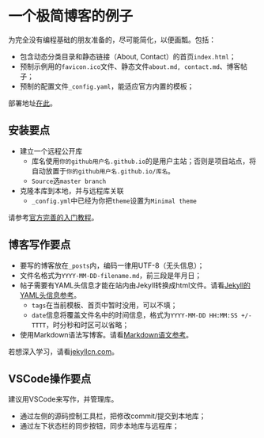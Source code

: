 # 一个极简博客的例子

为完全没有编程基础的朋友准备的，尽可能简化，以便画瓢。包括：

* 包含动态分类目录和静态链接（About, Contact）的首页`index.html`；
* 预制示例用的`favicon.ico`文件、静态文件`about.md, contact.md`、博客帖子；
* 预制的配置文件`_config.yaml`，能适应官方内置的模板；

部署地址[在此](http://blog.xiiigame.com/blog-example/)。

## 安装要点

* 建立一个远程公开库
  * 库名使用`你的github用户名.github.io`的是用户主站；否则是项目站点，将自动放置于`你的github用户名.github.io/库名`。
  * `Source`选`master branch`
* 克隆本库到本地，并与远程库关联
  * `_config.yml`中已经为你把`theme`设置为`Minimal theme`

请参考[官方完善的入门教程](https://guides.github.com/features/pages/)。

## 博客写作要点

* 要写的博客放在`_posts`内，编码一律用UTF-8（无头信息）；
* 文件名格式为`YYYY-MM-DD-filename.md`，前三段是年月日；
* 帖子需要有YAML头信息才能在站内由Jekyll转换成html文件。请看[Jekyll的YAML头信息参考](http://jekyllcn.com/docs/frontmatter/)。
  * `tags`在当前模板、首页中暂时没用，可以不填；
  * `date`信息将覆盖文件名中的时间信息，格式为`YYYY-MM-DD HH:MM:SS +/-TTTT`，时分秒和时区可以省略；
* 使用Markdown语法写博客。请看[Markdown语文参考](https://guides.github.com/features/mastering-markdown/)。

若想深入学习，请看[jekyllcn.com](http://jekyllcn.com/)。

## VSCode操作要点

建议用VSCode来写作，并管理库。

* 通过左侧的源码控制工具栏，把修改commit/提交到本地库；
* 通过左下状态栏的同步按钮，同步本地库与远程库；
